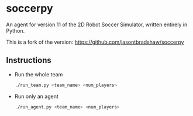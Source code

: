 soccerpy
========

An agent for version 11 of the 2D Robot Soccer Simulator, written entirely in Python.

This is a fork of the version: https://github.com/jasontbradshaw/soccerpy

Instructions
------------
* Run the whole team

    ```bash
    ./run_team.py <team_name> <num_players>
    ```
* Run only an agent

    ```bash
    ./run_agent.py <team_name> <num_players>
    ```
